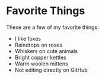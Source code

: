 # Favorite Things

These are a few of my favorite things:
- I like foxes
- Raindrops on roses
- Whiskers on cute animals
- Bright copper kettles
- Warm woolen mittens
- Not editing directly on GitHub
